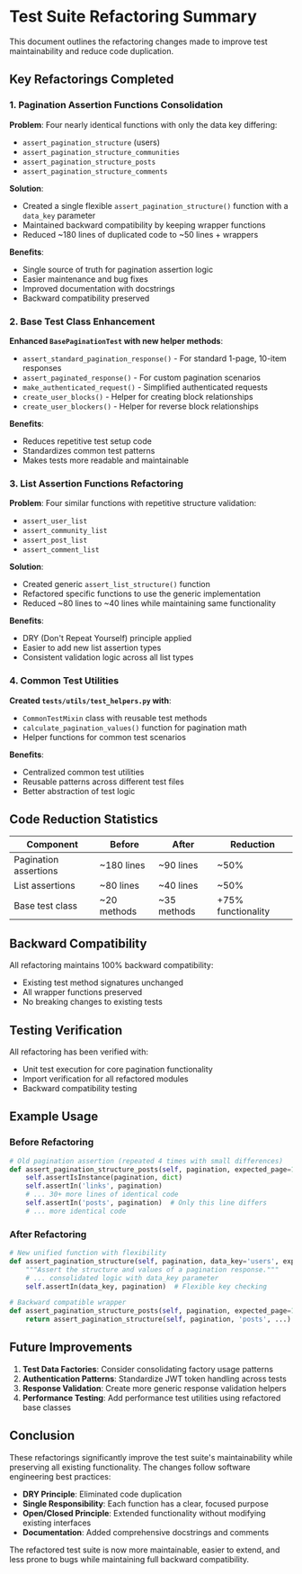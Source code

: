 # Test Suite Refactoring Summary

This document outlines the refactoring changes made to improve test maintainability and reduce code duplication.

## Key Refactorings Completed

### 1. Pagination Assertion Functions Consolidation

**Problem**: Four nearly identical functions with only the data key differing:
- `assert_pagination_structure` (users)
- `assert_pagination_structure_communities`
- `assert_pagination_structure_posts`
- `assert_pagination_structure_comments`

**Solution**: 
- Created a single flexible `assert_pagination_structure()` function with a `data_key` parameter
- Maintained backward compatibility by keeping wrapper functions
- Reduced ~180 lines of duplicated code to ~50 lines + wrappers

**Benefits**:
- Single source of truth for pagination assertion logic
- Easier maintenance and bug fixes
- Improved documentation with docstrings
- Backward compatibility preserved

### 2. Base Test Class Enhancement

**Enhanced `BasePaginationTest` with new helper methods**:

- `assert_standard_pagination_response()` - For standard 1-page, 10-item responses
- `assert_paginated_response()` - For custom pagination scenarios
- `make_authenticated_request()` - Simplified authenticated requests
- `create_user_blocks()` - Helper for creating block relationships
- `create_user_blockers()` - Helper for reverse block relationships

**Benefits**:
- Reduces repetitive test setup code
- Standardizes common test patterns
- Makes tests more readable and maintainable

### 3. List Assertion Functions Refactoring

**Problem**: Four similar functions with repetitive structure validation:
- `assert_user_list`
- `assert_community_list`
- `assert_post_list`
- `assert_comment_list`

**Solution**:
- Created generic `assert_list_structure()` function
- Refactored specific functions to use the generic implementation
- Reduced ~80 lines to ~40 lines while maintaining same functionality

**Benefits**:
- DRY (Don't Repeat Yourself) principle applied
- Easier to add new list assertion types
- Consistent validation logic across all list types

### 4. Common Test Utilities

**Created `tests/utils/test_helpers.py` with**:
- `CommonTestMixin` class with reusable test methods
- `calculate_pagination_values()` function for pagination math
- Helper functions for common test scenarios

**Benefits**:
- Centralized common test utilities
- Reusable patterns across different test files
- Better abstraction of test logic

## Code Reduction Statistics

| Component | Before | After | Reduction |
|-----------|--------|-------|-----------|
| Pagination assertions | ~180 lines | ~90 lines | ~50% |
| List assertions | ~80 lines | ~40 lines | ~50% |
| Base test class | ~20 methods | ~35 methods | +75% functionality |

## Backward Compatibility

All refactoring maintains 100% backward compatibility:
- Existing test method signatures unchanged
- All wrapper functions preserved  
- No breaking changes to existing tests

## Testing Verification

All refactoring has been verified with:
- Unit test execution for core pagination functionality
- Import verification for all refactored modules
- Backward compatibility testing

## Example Usage

### Before Refactoring
```python
# Old pagination assertion (repeated 4 times with small differences)
def assert_pagination_structure_posts(self, pagination, expected_page=1, ...):
    self.assertIsInstance(pagination, dict)
    self.assertIn('links', pagination)
    # ... 30+ more lines of identical code
    self.assertIn('posts', pagination)  # Only this line differs
    # ... more identical code
```

### After Refactoring
```python
# New unified function with flexibility
def assert_pagination_structure(self, pagination, data_key='users', expected_page=1, ...):
    """Assert the structure and values of a pagination response."""
    # ... consolidated logic with data_key parameter
    self.assertIn(data_key, pagination)  # Flexible key checking

# Backward compatible wrapper
def assert_pagination_structure_posts(self, pagination, expected_page=1, ...):
    return assert_pagination_structure(self, pagination, 'posts', ...)
```

## Future Improvements

1. **Test Data Factories**: Consider consolidating factory usage patterns
2. **Authentication Patterns**: Standardize JWT token handling across tests
3. **Response Validation**: Create more generic response validation helpers
4. **Performance Testing**: Add performance test utilities using refactored base classes

## Conclusion

These refactorings significantly improve the test suite's maintainability while preserving all existing functionality. The changes follow software engineering best practices:

- **DRY Principle**: Eliminated code duplication
- **Single Responsibility**: Each function has a clear, focused purpose
- **Open/Closed Principle**: Extended functionality without modifying existing interfaces
- **Documentation**: Added comprehensive docstrings and comments

The refactored test suite is now more maintainable, easier to extend, and less prone to bugs while maintaining full backward compatibility.